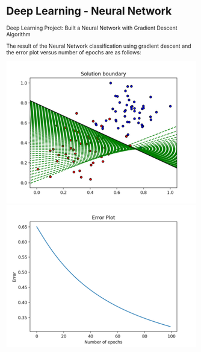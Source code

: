 # Deep Learning - Neural Network
Deep Learning Project: Built a Neural Network with Gradient Descent Algorithm

The result of the Neural Network classification using gradient descent and the error plot versus number of epochs are as follows:

<img src="Figure_01.png"/>

<img src="Figure_02.png"/>

